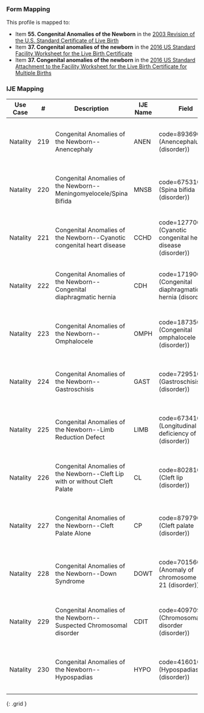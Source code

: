 ### Form Mapping
This profile is mapped to:
 * Item **55. Congenital Anomalies of the Newborn** in the [2003 Revision of the U.S. Standard Certificate of Live Birth](https://www.cdc.gov/nchs/data/dvs/birth11-03final-ACC.pdf)
 * Item **37. Congenital anomalies of the newborn** in the [2016 US Standard Facility Worksheet for the Live Birth Certificate](https://www.cdc.gov/nchs/data/dvs/facility-worksheet-2016-508.pdf)
 * Item **37. Congenital anomalies of the newborn** in the [2016 US Standard Attachment to the Facility Worksheet for the Live Birth Certificate for Multiple Births](https://www.cdc.gov/nchs/data/dvs/multiple-births-worksheet-2016.pdf)

### IJE Mapping

| **Use Case** |  **#**   |  **Description**  | **IJE Name**  |  **Field**  |  **Type**  | **Value Set**  |
| :---------: | --------------- | ------------ | ------------- | ---------- | ---------- | -------------- |
| Natality | 219 | Congenital Anomalies of the Newborn--Anencephaly | ANEN | code=89369001 (Anencephalus (disorder)) |na |See [Note on missing congenital anomaly data] |
| Natality | 220 | Congenital Anomalies of the Newborn--Meningomyelocele/Spina Bifida | MNSB | code=67531005 (Spina bifida (disorder)) |na |See [Note on missing congenital anomaly data] |
| Natality | 221 | Congenital Anomalies of the Newborn--Cyanotic congenital heart disease | CCHD | code=12770006 (Cyanotic congenital heart disease (disorder)) |na |See [Note on missing congenital anomaly data] |
| Natality | 222 | Congenital Anomalies of the Newborn--Congenital diaphragmatic hernia | CDH | code=17190001 (Congenital diaphragmatic hernia (disorder)) |na |See [Note on missing congenital anomaly data] |
| Natality | 223 | Congenital Anomalies of the Newborn--Omphalocele | OMPH | code=18735004 (Congenital omphalocele (disorder)) |na |See [Note on missing congenital anomaly data] |
| Natality | 224 | Congenital Anomalies of the Newborn--Gastroschisis | GAST | code=72951007 (Gastroschisis (disorder)) |na |See [Note on missing congenital anomaly data] |
| Natality | 225 | Congenital Anomalies of the Newborn--Limb Reduction Defect | LIMB | code=67341007 (Longitudinal deficiency of limb (disorder)) |na |See [Note on missing congenital anomaly data] |
| Natality | 226 | Congenital Anomalies of the Newborn--Cleft Lip with or without Cleft Palate | CL | code=80281008 (Cleft lip (disorder)) |na |See [Note on missing congenital anomaly data] |
| Natality | 227 | Congenital Anomalies of the Newborn--Cleft Palate Alone | CP | code=87979003 (Cleft palate (disorder)) |na |See [Note on missing congenital anomaly data] |
| Natality | 228 | Congenital Anomalies of the Newborn--Down Syndrome | DOWT | code=70156005 (Anomaly of chromosome pair 21 (disorder)) |na |See [Note on missing congenital anomaly data] |
| Natality | 229 | Congenital Anomalies of the Newborn--Suspected Chromosomal disorder | CDIT | code=409709004 (Chromosomal disorder (disorder)) |na |See [Note on missing congenital anomaly data] |
| Natality | 230 | Congenital Anomalies of the Newborn--Hypospadias | HYPO | code=416010008 (Hypospadias (disorder)) |na |See [Note on missing congenital anomaly data] |
{: .grid }
